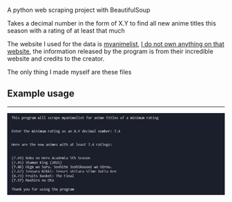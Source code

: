 A python web scraping project with BeautifulSoup

Takes a decimal number in the form of X.Y to find all new anime titles this season with a rating of at least that much

The website I used for the data is <a href="https://myanimelist.net/">myanimelist</a>, <u>I do not own anything on that website</u>, the information released by the program is from their incredible website and credits to the creator.

The only thing I made myself are these files

<h2>Example usage</h2>
<hr>
<img src="img1.png" alt="1"/>

